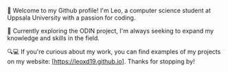 🌊 Welcome to my Github profile! I'm Leo, a computer science student at Uppsala University with a passion for coding.

🐺 Currently exploring the ODIN project, I'm always seeking to expand my knowledge and skills in the field.

🔍💻 If you're curious about my work, you can find examples of my projects on my website: [https://leoxd19.github.io]. Thanks for stopping by!
